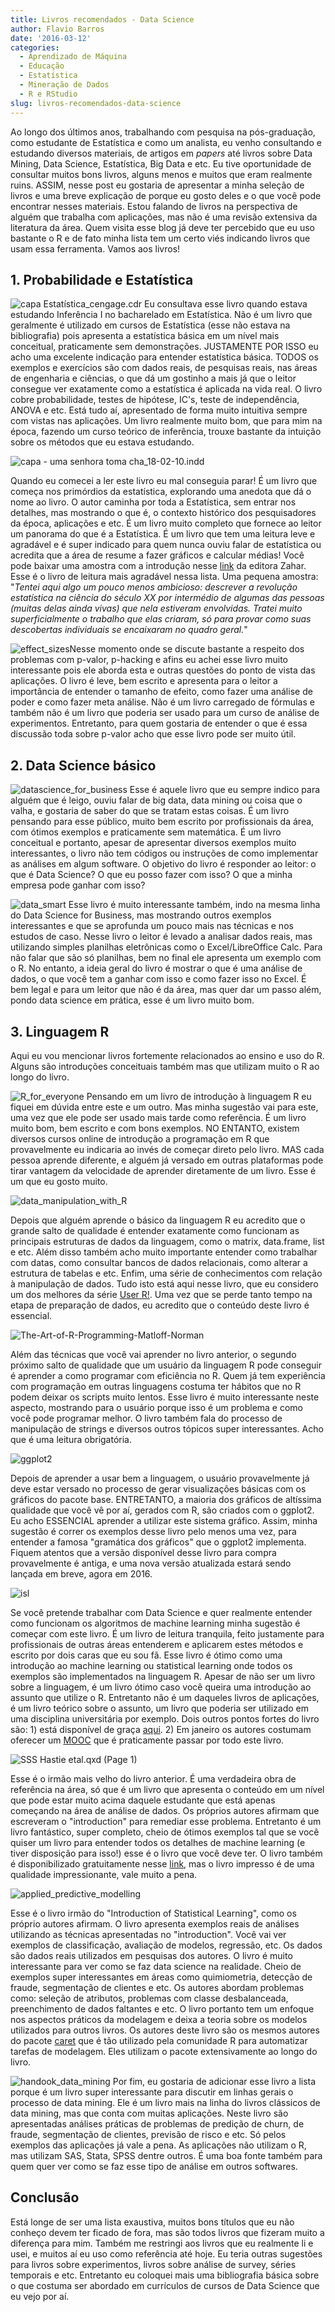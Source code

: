 ```yaml
---
title: Livros recomendados - Data Science
author: Flavio Barros
date: '2016-03-12'
categories:
  - Aprendizado de Máquina
  - Educação
  - Estatística
  - Mineração de Dados
  - R e RStudio
slug: livros-recomendados-data-science
---
```


Ao longo dos últimos anos, trabalhando com pesquisa na pós-graduação, como estudante de Estatística e como um analista, eu venho consultando e estudando diversos materiais, de artigos em _papers_ até livros sobre Data Mining, Data Science, Estatística, Big Data e etc. Eu tive oportunidade de consultar muitos bons livros, alguns menos e muitos que eram realmente ruins. ASSIM, nesse post eu gostaria de apresentar a minha seleção de livros e uma breve explicação de porque eu gosto deles e o que você pode encontrar nesses materiais. Estou falando de livros na perspectiva de alguém que trabalha com aplicações, mas não é uma revisão extensiva da literatura da área. Quem visita esse blog já deve ter percebido que eu uso bastante o R e de fato minha lista tem um certo viés indicando livros que usam essa ferramenta. Vamos aos livros!

## 1. Probabilidade e Estatística

![capa Estatística_cengage.cdr](http://www.rmining.net/wp-content/uploads/2016/03/devore.jpg) Eu consultava esse livro quando estava estudando Inferência I no bacharelado em Estatística. Não é um livro que geralmente é utilizado em cursos de Estatística (esse não estava na bibliografia) pois apresenta a estatística básica em um nível mais conceitual, praticamente sem demonstrações. JUSTAMENTE POR ISSO eu acho uma excelente indicação para entender estatística básica. TODOS os exemplos e exercícios são com dados reais, de pesquisas reais, nas áreas de engenharia e ciências, o que dá um gostinho a mais já que o leitor consegue ver exatamente como a estatística é aplicada na vida real. O livro cobre probabilidade, testes de hipótese, IC's, teste de independência, ANOVA e etc. Está tudo aí, apresentado de forma muito intuitiva sempre com vistas nas aplicações. Um livro realmente muito bom, que para mim na época, fazendo um curso teórico de inferência, trouxe bastante da intuição sobre os métodos que eu estava estudando.

![capa - uma senhora toma cha_18-02-10.indd](http://www.rmining.net/wp-content/uploads/2016/03/uma_senhora_toma_cha.jpg)

Quando eu comecei a ler este livro eu mal conseguia parar! É um livro que começa nos primórdios da estatística, explorando uma anedota que dá o nome ao livro. O autor caminha por toda a Estatística, sem entrar nos detalhes, mas mostrando o que é, o contexto histórico dos pesquisadores da época, aplicações e etc. É um livro muito completo que fornece ao leitor um panorama do que é a Estatística. É um livro que tem uma leitura leve e agradável e é super indicado para quem nunca ouviu falar de estatística ou acredita que a área de resume a fazer gráficos e calcular médias! Você pode baixar uma amostra com a introdução nesse [link](http://www.zahar.com.br/sites/default/files/arquivos//t1184.pdf) da editora Zahar. Esse é o livro de leitura mais agradável nessa lista. Uma pequena amostra: "_Tentei aqui algo um pouco menos ambicioso: descrever a revolução estatística na ciência do século XX por intermédio de algumas das pessoas (muitas delas ainda vivas) que nela estiveram envolvidas. Tratei muito superficialmente o trabalho que elas criaram, só para provar como suas descobertas individuais se encaixaram no quadro geral._"

![effect_sizes](http://www.rmining.net/wp-content/uploads/2016/03/effect_sizes.jpg)Nesse momento onde se discute bastante a respeito dos problemas com p-valor, p-hacking e afins eu achei esse livro muito interessante pois ele aborda esta e outras questões do ponto de vista das aplicações. O livro é leve, bem escrito e apresenta para o leitor a importância de entender o tamanho de efeito, como fazer uma análise de poder e como fazer meta análise. Não é um livro carregado de fórmulas e também não é um livro que poderia ser usado para um curso de análise de experimentos. Entretanto, para quem gostaria de entender o que é essa discussão toda sobre p-valor acho que esse livro pode ser muito útil.

## 2. Data Science básico

![datascience_for_business](http://www.rmining.net/wp-content/uploads/2016/03/datascience_for_business.jpg) Esse é aquele livro que eu sempre indico para alguém que é leigo, ouviu falar de big data, data mining ou coisa que o valha, e gostaria de saber do que se tratam estas coisas. É um livro pensando para esse público, muito bem escrito por profissionais da área, com ótimos exemplos e praticamente sem matemática. É um livro conceitual e portanto, apesar de apresentar diversos exemplos muito interessantes, o livro não tem códigos ou instruções de como implementar as análises em algum software. O objetivo do livro é responder ao leitor: o que é Data Science? O que eu posso fazer com isso? O que a minha empresa pode ganhar com isso?

![data_smart](http://www.rmining.net/wp-content/uploads/2016/03/data_smart.jpg) Esse livro é muito interessante também, indo na mesma linha do Data Science for Business, mas mostrando outros exemplos interessantes e que se aprofunda um pouco mais nas técnicas e nos estudos de caso. Nesse livro o leitor é levado a analisar dados reais, mas utilizando simples planilhas eletrônicas como o Excel/LibreOffice Calc. Para não falar que são só planilhas, bem no final ele apresenta um exemplo com o R. No entanto, a ideia geral do livro é mostrar o que é uma análise de dados, o que você tem a ganhar com isso e como fazer isso no Excel. É bem legal e para um leitor que não é da área, mas quer dar um passo além, pondo data science em prática, esse é um livro muito bom.

## 3. Linguagem R

Aqui eu vou mencionar livros fortemente relacionados ao ensino e uso do R. Alguns são introduções conceituais também mas que utilizam muito o R ao longo do livro.

![R_for_everyone](http://www.rmining.net/wp-content/uploads/2016/03/R_for_everyone.jpg) Pensando em um livro de introdução à linguagem R eu fiquei em dúvida entre este e um outro. Mas minha sugestão vai para este, uma vez que ele pode ser usado mais tarde como referência. É um livro muito bom, bem escrito e com bons exemplos. NO ENTANTO, existem diversos cursos online de introdução a programação em R que provavelmente eu indicaria ao invés de começar direto pelo livro. MAS cada pessoa aprende diferente, e alguém já versado em outras plataformas pode tirar vantagem da velocidade de aprender diretamente de um livro. Esse é um que eu gosto muito.

![data_manipulation_with_R](http://www.rmining.net/wp-content/uploads/2016/03/data_manipulation_with_R.jpg)

Depois que alguém aprende o básico da linguagem R eu acredito que o grande salto de qualidade é entender exatamente como funcionam as principais estruturas de dados da linguagem, como o matrix, data.frame, list e etc. Além disso também acho muito importante entender como trabalhar com datas, como consultar bancos de dados relacionais, como alterar a estrutura de tabelas e etc. Enfim, uma série de conhecimentos com relação à manipulação de dados. Tudo isto está aqui nesse livro, que eu considero um dos melhores da série [User R!](http://www.springer.com/series/6991). Uma vez que se perde tanto tempo na etapa de preparação de dados, eu acredito que o conteúdo deste livro é essencial.

![The-Art-of-R-Programming-Matloff-Norman](http://www.rmining.net/wp-content/uploads/2016/03/The-Art-of-R-Programming-Matloff-Norman.jpg)

Além das técnicas que você vai aprender no livro anterior, o segundo próximo salto de qualidade que um usuário da linguagem R pode conseguir é aprender a como programar com eficiência no R. Quem já tem experiência com programação em outras linguagens costuma ter hábitos que no R podem deixar os scripts muito lentos. Esse livro é muito interessante neste aspecto, mostrando para o usuário porque isso é um problema e como você pode programar melhor. O livro também fala do processo de manipulação de strings e diversos outros tópicos super interessantes. Acho que é uma leitura obrigatória.

![ggplot2](http://www.rmining.net/wp-content/uploads/2016/03/ggplot2.jpg)

Depois de aprender a usar bem a linguagem, o usuário provavelmente já deve estar versado no processo de gerar visualizações básicas com os gráficos do pacote base. ENTRETANTO, a maioria dos gráficos de altíssima qualidade que você vê por aí, gerados com R, são criados com o ggplot2. Eu acho ESSENCIAL aprender a utilizar este sistema gráfico. Assim, minha sugestão é correr os exemplos desse livro pelo menos uma vez, para entender a famosa "gramática dos gráficos" que o ggplot2 implementa. Fiquem atentos que a versão disponível desse livro para compra provavelmente é antiga, e uma nova versão atualizada estará sendo lançada em breve, agora em 2016.

![isl](http://www.rmining.net/wp-content/uploads/2016/03/isl.jpg)

Se você pretende trabalhar com Data Science e quer realmente entender como funcionam os algoritmos de machine learning minha sugestão é começar com este livro. É um livro de leitura tranquila, feito justamente para profissionais de outras áreas entenderem e aplicarem estes métodos e escrito por dois caras que eu sou fã. Esse livro é ótimo como uma introdução ao machine learning ou statistical learning onde todos os exemplos são implementados na linguagem R. Apesar de não ser um livro sobre a linguagem, é um livro ótimo caso você queira uma introdução ao assunto que utilize o R. Entretanto não é um daqueles livros de aplicações, é um livro teórico sobre o assunto, um livro que poderia ser utilizado em uma disciplina universitária por exemplo. Dois outros pontos fortes do livro são: 1) está disponível de graça [aqui](http://www-bcf.usc.edu/~gareth/ISL/). 2) Em janeiro os autores costumam oferecer um [MOOC](https://lagunita.stanford.edu/courses/HumanitiesSciences/StatLearning/Winter2016/about) que é praticamente passar por todo este livro.

![SSS Hastie etal.qxd (Page 1)](http://www.rmining.net/wp-content/uploads/2016/03/ESLII.jpg)

Esse é o irmão mais velho do livro anterior. É uma verdadeira obra de referência na área, só que é um livro que apresenta o conteúdo em um nível que pode estar muito acima daquele estudante que está apenas começando na área de análise de dados. Os próprios autores afirmam que escreveram o "introduction" para remediar esse problema. Entretanto é um livro fantástico, super completo, cheio de ótimos exemplos tal que se você quiser um livro para entender todos os detalhes de machine learning (e tiver disposição para isso!) esse é o livro que você deve ter. O livro também é disponibilizado gratuitamente nesse [link](http://statweb.stanford.edu/~tibs/ElemStatLearn/), mas o livro impresso é de uma qualidade impressionante, vale muito a pena.

![applied_predictive_modelling](http://www.rmining.net/wp-content/uploads/2016/03/applied_predictive_modelling.jpg)

Esse é o livro irmão do "Introduction of Statistical Learning", como os próprio autores afirmam. O livro apresenta exemplos reais de análises utilizando as técnicas apresentadas no "introduction". Você vai ver exemplos de classificação, avaliação de modelos, regressão, etc. Os dados são dados reais utilizados em pesquisas dos autores. O livro é muito interessante para ver como se faz data science na realidade. Cheio de exemplos super interessantes em áreas como quimiometria, detecção de fraude, segmentação de clientes e etc. Os autores abordam problemas como: seleção de atributos, problemas com classe desbalanceada, preenchimento de dados faltantes e etc. O livro portanto tem um enfoque nos aspectos práticos da modelagem e deixa a teoria sobre os modelos utilizados para outros livros. Os autores deste livro são os mesmos autores do pacote [caret](http://caret.r-forge.r-project.org/) que é tão utilizado pela comunidade R para automatizar tarefas de modelagem. Eles utilizam o pacote extensivamente ao longo do livro.

![handook_data_mining](http://www.rmining.net/wp-content/uploads/2016/03/handook_data_mining.jpg) Por fim, eu gostaria de adicionar esse livro a lista porque é um livro super interessante para discutir em linhas gerais o processo de data mining. Ele é um livro mais na linha do livros clássicos de data mining, mas que conta com muitas aplicações. Neste livro são apresentadas análises práticas de problemas de predição de churn, de fraude, segmentação de clientes, previsão de risco e etc. Só pelos exemplos das aplicações já vale a pena. As aplicações não utilizam o R, mas utilizam SAS, Stata, SPSS dentre outros. É uma boa fonte também para quem quer ver como se faz esse tipo de análise em outros softwares.

## Conclusão

Está longe de ser uma lista exaustiva, muitos bons títulos que eu não conheço devem ter ficado de fora, mas são todos livros que fizeram muito a diferença para mim. Também me restringi aos livros que eu realmente li e usei, e muitos aí eu uso como referência até hoje. Eu teria outras sugestões para livros sobre experimentos, livros sobre análise de survey, séries temporais e etc. Entretanto eu coloquei mais uma bibliografia básica sobre o que costuma ser abordado em currículos de cursos de Data Science que eu vejo por aí.
